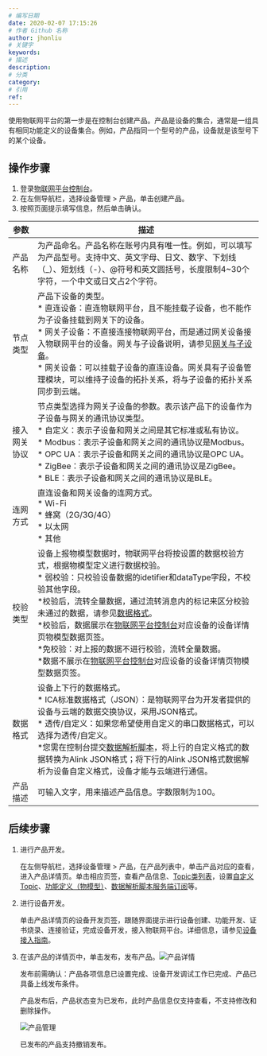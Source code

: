 ```yaml
---
# 编写日期
date: 2020-02-07 17:15:26
# 作者 Github 名称
author: jhonliu
# 关键字
keywords:
# 描述
description:
# 分类
category: 
# 引用
ref:
---
```

使用物联网平台的第一步是在控制台创建产品。产品是设备的集合，通常是一组具有相同功能定义的设备集合。例如，产品指同一个型号的产品，设备就是该型号下的某个设备。

## 操作步骤

1.  登录[物联网平台控制台](http://iot.console.aliyun.com/)。
2.  在左侧导航栏，选择设备管理 > 产品，单击创建产品。
3.  按照页面提示填写信息，然后单击确认。

|参数 | 描述 |
| --- | --- |
| 产品名称 | 为产品命名。产品名称在账号内具有唯一性。例如，可以填写为产品型号。支持中文、英文字母、日文、数字、下划线（\_）、短划线（-）、@符号和英文圆括号，长度限制4~30个字符，一个中文或日文占2个字符。 |
| 节点类型 | 产品下设备的类型。<br> *   直连设备：直连物联网平台，且不能挂载子设备，也不能作为子设备挂载到网关下的设备。<br> *  网关子设备：不直接连接物联网平台，而是通过网关设备接入物联网平台的设备。网关与子设备说明，请参见[网关与子设备](https://www.alibabacloud.com/help/zh/doc-detail/73734.htm#concept-ngv-knl-vdb "物联网平台支持设备直连，也支持设备挂载在网关上，作为网关的子设备，由网关直连。")。<br> *   网关设备：可以挂载子设备的直连设备。网关具有子设备管理模块，可以维持子设备的拓扑关系，将与子设备的拓扑关系同步到云端。|
| 接入网关协议 |    节点类型选择为网关子设备的参数。表示该产品下的设备作为子设备与网关的通讯协议类型。<br> *   自定义：表示子设备和网关之间是其它标准或私有协议。<br> * Modbus：表示子设备和网关之间的通讯协议是Modbus。<br> *  OPC UA：表示子设备和网关之间的通讯协议是OPC UA。<br> *   ZigBee：表示子设备和网关之间的通讯协议是ZigBee。<br> *  BLE：表示子设备和网关之间的通讯协议是BLE。|
| 连网方式 | 直连设备和网关设备的连网方式。<br> *   Wi-Fi<br> *   蜂窝（2G/3G/4G）<br> *   以太网<br> *   其他|
| 校验类型 | 设备上报物模型数据时，物联网平台将按设置的数据校验方式，根据物模型定义进行数据校验。<br> *  弱校验：只校验设备数据的idetifier和dataType字段，不校验其他字段。<br> *校验后，流转全量数据，通过流转消息内的标记来区分校验未通过的数据，请参见[数据格式](https://www.alibabacloud.com/help/zh/doc-detail/73736.htm#concept-ap3-lql-b2b "物联网平台的云产品流转和服务端订阅，是基于Topic中的数据格式来处理、传递数据的。Topic可分为自定义Topic、基础通信Topic和物模型Topic，其中自定义Topic中的数据格式由您定义，物联网平台不做处理。本文介绍基础通信Topic和物模型通信Topic中的数据格式。")。<br> *校验后，数据展示在[物联网平台控制台](http://iot.console.aliyun.com/)对应设备的设备详情页物模型数据页签。<br> *免校验：对上报的数据不进行校验，流转全量数据。<br> *数据不展示在[物联网平台控制台](http://iot.console.aliyun.com/)对应设备的设备详情页物模型数据页签。|
| 数据格式 | 设备上下行的数据格式。<br> * ICA标准数据格式（JSON）：是物联网平台为开发者提供的设备与云端的数据交换协议，采用JSON格式。<br> *  透传/自定义：如果您希望使用自定义的串口数据格式，可以选择为透传/自定义。<br> *您需在控制台提交[数据解析脚本](https://www.alibabacloud.com/help/zh/doc-detail/68702.htm#concept-rhj-535-42b "由于低配置且资源受限，或者对网络流量有要求的设备，不适合直接构造JSON数据与物联网平台通信，可将原数据透传到物联网平台。您需在物联网平台控制台，编写数据解析脚本，用于将设备上下行数据分别解析为物联网平台定义的标准格式（Alink JSON）和设备的自定义数据格式。")，将上行的自定义格式的数据转换为Alink JSON格式；将下行的Alink JSON格式数据解析为设备自定义格式，设备才能与云端进行通信。|
| 产品描述 | 可输入文字，用来描述产品信息。字数限制为100。 |

## 后续步骤

1.  进行产品开发。

    在左侧导航栏，选择设备管理 > 产品，在产品列表中，单击产品对应的查看，进入产品详情页。单击相应页签，查看产品信息、[Topic类列表](https://www.alibabacloud.com/help/zh/doc-detail/73731.htm#concept-mny-tnl-vdb "物联网平台中，服务端和设备端通过Topic来实现消息通信。Topic是针对设备的概念，Topic类是针对产品的概念。")，设置[自定义Topic](https://www.alibabacloud.com/help/zh/doc-detail/85539.htm#concept-ppk-rz4-k2b "本文介绍如何为产品自定义Topic类。自定义Topic类将自动映射到该产品下的所有设备中。")、[功能定义（物模型）](https://www.alibabacloud.com/help/zh/doc-detail/73727.htm#concept-okp-zlv-tdb "物模型是阿里云物联网平台为产品定义的数据模型，用于描述产品的功能。下面介绍物模型相关概念和使用方法。")、[数据解析脚本](https://www.alibabacloud.com/help/zh/doc-detail/149963.htm#task-2382526 "您需要在控制台提交数据解析脚本。设备通过携带解析标记?_sn=default的自定义Topic上报数据，物联网平台收到数据后，调用数据解析脚本，将自定义格式数据转换为JSON结构体，再流转给后续业务系统。")[服务端订阅](https://www.alibabacloud.com/help/zh/doc-detail/89226.htm#concept-d2m-g2v-y2b "服务端可以直接订阅产品下多种类型的消息：设备上报消息、设备状态变化通知、设备生命周期变更、网关发现子设备上报、设备拓扑关系变更等。配置服务端订阅后，物联网平台会将产品下所有设备的已订阅类型的消息转发至您的服务器。")等。

2.  进行设备开发。

    单击产品详情页的设备开发页签，跟随界面提示进行设备创建、功能开发、证书烧录、连接验证，完成设备开发，接入物联网平台。详细信息，请参见[设备接入指南](https://www.alibabacloud.com/help/zh/doc-detail/42648.htm#concept-jlk-mjl-vdb "物联网平台提供各类设备端SDK，简化开发过程，使设备快速上云。")。

3.  在该产品的详情页中，单击发布，发布产品。![产品详情](https://static-aliyun-doc.oss-accelerate.aliyuncs.com/assets/img/zh-CN/9930129061/p110863.png)

    发布前需确认：产品各项信息已设置完成、设备开发调试工作已完成、产品已具备上线发布条件。

    产品发布后，产品状态变为已发布，此时产品信息仅支持查看，不支持修改和删除操作。

    ![产品管理](https://static-aliyun-doc.oss-accelerate.aliyuncs.com/assets/img/zh-CN/9930129061/p166887.png)

    已发布的产品支持撤销发布。
